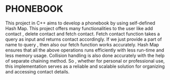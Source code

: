
# PHONEBOOK

This project in C++ aims to develop a phonebook by using self-defined Hash Map. This project offers many functionalities to the user like add contact , delete contact and fetch contact.
Fetch contact function takes a query as input and returns contact accordingly. If we just provide a part of name to query , then also
our fetch function works accurately. Hash Map ensures that all the above operations runs efficiently with less run-time and less memory usage. Collision handling is also done accurately with the help of separate chaining method. So , whether for personal or professional use, this implementation serves as a reliable and scalable solution for organizing and accessing contact details.

